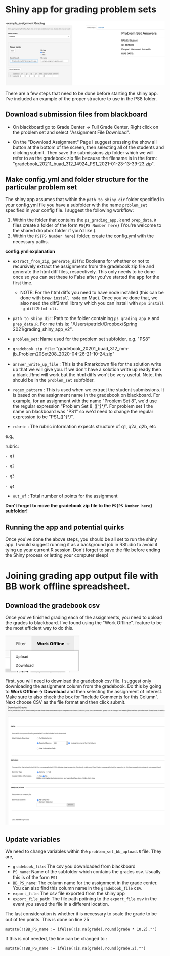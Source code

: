 # Shiny app for grading problem sets

![Screenshot of the grading app](img/grading_app_screenshot.png)

There are a few steps that need to be done before starting the shiny app. I've included an example of the proper structure to use in the PS8 folder.

## Download submission files from blackboard
* On blackboard go to Grade Center -> Full Grade Center. Right click on the problem set and select "Assignment File Download".

* On the "Download Assignment" Page I suggest pressing the show all button at the bottom of the screen, then selecting all of the students and clicking submit. Then save the submissions zip folder which we will refer to as the gradebook zip file because the filename is in the form: "gradebook_20211_buad_312_14924_PS1_2021-01-23-13-39-23.zip".


## Make config.yml and folder structure for the particular problem set
The shiny app assumes that within the `path_to_shiny_dir` folder specified in your config.yml file you have a subfolder with the name `problem_set` specified in your config file. I suggest the following workflow:

1. Within the folder that contains the `ps_grading_app.R` and `prep_data.R` files create a folder of the form `PS{PS Number here}` (You're welcome to the shared dropbox folder if you'd like.).
2. Within the `PS{PS Number here}` folder, create the config.yml with the necessary paths. 

**config.yml explanation** 
* `extract_from_zip`, `generate_diffs`: Booleans for whether or not to recursively extract the assignments from the gradebook zip file and generate the html diff files, respectively. This only needs to be done once so you can set these to False after you've started the app for the first time.
    * NOTE: For the html diffs you need to have node installed (this can be done with `brew install node` on Mac). Once you've done that, we also need the diff2html library which you can install with `npm install -g diff2html-cli`.

* `path_to_shiny_dir`: Path to the folder containing `ps_grading_app.R` and `prep_data.R`. For me this is: "/Users/patrick/Dropbox/Spring 2021/grading_shiny_app_v2".
* `problem_set`: Name used for the problem set subfolder, e.g. "PS8"
* `gradebook_zip_file`: "gradebook_20201_buad_312_mm-jb_Problem20Set208_2020-04-26-21-10-24.zip"
* `answer_write_up_file` : This is the Rmarkdown file for the solution write up that we will give you. If we don't have a solution write up ready then a blank .Rmd will work but the html diffs won't be very useful. Note, this should be in the `problem_set` subfolder.
* `regex_pattern` : This is used when we extract the student submissions. It is based on the assignment name in the gradebook on blackboard. For example, for an assignment with the name "Problem Set 8", we'd use the regular expression "Problem Set 8_([^_]*)_". For problem set 1 the name on blackboard was "PS1" so we'd need to change the regular expression to be "PS1_([^_]*)_".

* `rubric` : The rubric information expects structure of q1, q2a, q2b, etc

e.g.,

rubric:

    - q1
    
    - q2
    
    - q3
    
    - q4
    
* `out_of` : Total number of points for the assignment

**Don't forget to move the gradebook zip file to the `PS{PS Number here}` subfolder!**

## Running the app and potential quirks
Once you've done the above steps, you should be all set to run the shiny app. I would suggest running it as a background job in RStudio to avoid it tying up your current R session. Don't forget to save the file before ending the Shiny process or letting your computer sleep!


# Joining grading app output file with BB work offline spreadsheet.

## Download the gradebook csv
Once you've finished grading each of the assignments, you need to upload the grades to blackboard. I've found using the "Work Offline". feature to be the most efficient way to do this.

![Work offline button in the gradecenter](img/work_offline_button.png)

First, you will need to download the gradebook csv file. I suggest only downloading the assignment column from the gradebook. Do this by going to **Work Offline -> Download** and then selecting the assignment of interest. Make sure to also check the box for "Include Comments for this Column". Next choose CSV as the file format and then click submit.
![Download gradebook for a specific column](img/download_gradebook.png)


## Update variables

We need to change variables within the `problem_set_bb_upload.R` file. They are,

* `gradebook_file`: The csv you downloaded from blackboard
* `PS_name`: Name of the subfolder which contains the grades csv. Usually this is of the form `PS1`
* `BB_PS_name`: The column name for the assignment in the grade center. You can also find this column name in the `gradebook_file` csv.
* `export_file`: The csv file exported from the shiny app
* `export_file_path`: The file path poitning to the `export_file` csv in the event you saved the file in a different location.

The last consideration is whether it is necessary to scale the grade to be out of ten points. This is done on line 25

```lang-r
mutate(!!BB_PS_name := ifelse(!is.na(grade),round(grade * 10,2),"")
```

If this is not needed, the line can be changed to :
```lang-r
mutate(!!BB_PS_name := ifelse(!is.na(grade),round(grade,2),"")
```
